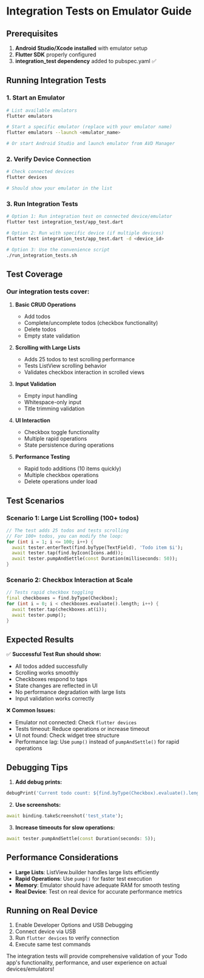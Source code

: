 # Integration Tests on Emulator Guide

## Prerequisites
1. **Android Studio/Xcode installed** with emulator setup
2. **Flutter SDK** properly configured
3. **integration_test dependency** added to pubspec.yaml ✅

## Running Integration Tests

### 1. Start an Emulator
```bash
# List available emulators
flutter emulators

# Start a specific emulator (replace with your emulator name)
flutter emulators --launch <emulator_name>

# Or start Android Studio and launch emulator from AVD Manager
```

### 2. Verify Device Connection
```bash
# Check connected devices
flutter devices

# Should show your emulator in the list
```

### 3. Run Integration Tests
```bash
# Option 1: Run integration test on connected device/emulator
flutter test integration_test/app_test.dart

# Option 2: Run with specific device (if multiple devices)
flutter test integration_test/app_test.dart -d <device_id>

# Option 3: Use the convenience script
./run_integration_tests.sh
```

## Test Coverage

### Our integration tests cover:

1. **Basic CRUD Operations**
   - Add todos
   - Complete/uncomplete todos (checkbox functionality)
   - Delete todos
   - Empty state validation

2. **Scrolling with Large Lists**
   - Adds 25 todos to test scrolling performance
   - Tests ListView scrolling behavior
   - Validates checkbox interaction in scrolled views

3. **Input Validation**
   - Empty input handling
   - Whitespace-only input
   - Title trimming validation

4. **UI Interaction**
   - Checkbox toggle functionality
   - Multiple rapid operations
   - State persistence during operations

5. **Performance Testing**
   - Rapid todo additions (10 items quickly)
   - Multiple checkbox operations
   - Delete operations under load

## Test Scenarios

### Scenario 1: Large List Scrolling (100+ todos)
```dart
// The test adds 25 todos and tests scrolling
// For 100+ todos, you can modify the loop:
for (int i = 1; i <= 100; i++) {
  await tester.enterText(find.byType(TextField), 'Todo item $i');
  await tester.tap(find.byIcon(Icons.add));
  await tester.pumpAndSettle(const Duration(milliseconds: 50));
}
```

### Scenario 2: Checkbox Interaction at Scale
```dart
// Tests rapid checkbox toggling
final checkboxes = find.byType(Checkbox);
for (int i = 0; i < checkboxes.evaluate().length; i++) {
  await tester.tap(checkboxes.at(i));
  await tester.pump();
}
```

## Expected Results

✅ **Successful Test Run should show:**
- All todos added successfully
- Scrolling works smoothly
- Checkboxes respond to taps
- State changes are reflected in UI
- No performance degradation with large lists
- Input validation works correctly

❌ **Common Issues:**
- Emulator not connected: Check `flutter devices`
- Tests timeout: Reduce operations or increase timeout
- UI not found: Check widget tree structure
- Performance lag: Use `pump()` instead of `pumpAndSettle()` for rapid operations

## Debugging Tips

1. **Add debug prints:**
```dart
debugPrint('Current todo count: ${find.byType(Checkbox).evaluate().length}');
```

2. **Use screenshots:**
```dart
await binding.takeScreenshot('test_state');
```

3. **Increase timeouts for slow operations:**
```dart
await tester.pumpAndSettle(const Duration(seconds: 5));
```

## Performance Considerations

- **Large Lists**: ListView.builder handles large lists efficiently
- **Rapid Operations**: Use `pump()` for faster test execution
- **Memory**: Emulator should have adequate RAM for smooth testing
- **Real Device**: Test on real device for accurate performance metrics

## Running on Real Device

1. Enable Developer Options and USB Debugging
2. Connect device via USB
3. Run `flutter devices` to verify connection
4. Execute same test commands

The integration tests will provide comprehensive validation of your Todo app's functionality, performance, and user experience on actual devices/emulators!